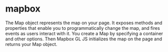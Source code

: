 # mapbox
The Map object represents the map on your page. It exposes methods and properties that enable you to programmatically change the map, and fires events as users interact with it.  You create a Map by specifying a container and other options. Then Mapbox GL JS initializes the map on the page and returns your Map object.
